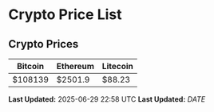 # Crypto Price List

## Crypto Prices
| Bitcoin | Ethereum | Litecoin |
| ------- | -------- | -------- |
| $108139 | $2501.9 | $88.23 |
**Last Updated:** 2025-06-29 22:58 UTC
**Last Updated:** $DATE$

